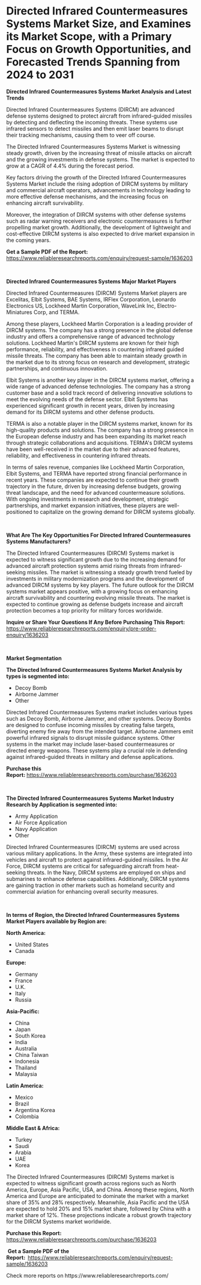 <p><h1>Directed Infrared Countermeasures Systems Market Size, and Examines its Market Scope, with a Primary Focus on Growth Opportunities, and Forecasted Trends Spanning from 2024 to 2031</h1></p><p><strong>Directed Infrared Countermeasures Systems Market Analysis and Latest Trends</strong></p>
<p><p>Directed Infrared Countermeasures Systems (DIRCM) are advanced defense systems designed to protect aircraft from infrared-guided missiles by detecting and deflecting the incoming threats. These systems use infrared sensors to detect missiles and then emit laser beams to disrupt their tracking mechanisms, causing them to veer off course.</p><p>The Directed Infrared Countermeasures Systems Market is witnessing steady growth, driven by the increasing threat of missile attacks on aircraft and the growing investments in defense systems. The market is expected to grow at a CAGR of 4.4% during the forecast period. </p><p>Key factors driving the growth of the Directed Infrared Countermeasures Systems Market include the rising adoption of DIRCM systems by military and commercial aircraft operators, advancements in technology leading to more effective defense mechanisms, and the increasing focus on enhancing aircraft survivability.</p><p>Moreover, the integration of DIRCM systems with other defense systems such as radar warning receivers and electronic countermeasures is further propelling market growth. Additionally, the development of lightweight and cost-effective DIRCM systems is also expected to drive market expansion in the coming years.</p></p>
<p><strong>Get a Sample PDF of the Report:&nbsp;</strong> <a href="https://www.reliableresearchreports.com/enquiry/request-sample/1636203">https://www.reliableresearchreports.com/enquiry/request-sample/1636203</a></p>
<p>&nbsp;</p>
<p><strong>Directed Infrared Countermeasures Systems Major Market Players</strong></p>
<p><p>Directed Infrared Countermeasures (DIRCM) Systems Market players are Excelitas, Elbit Systems, BAE Systems, IRFlex Corporation, Leonardo Electronics US, Lockheed Martin Corporation, WaveLink Inc, Electro-Miniatures Corp, and TERMA. </p><p>Among these players, Lockheed Martin Corporation is a leading provider of DIRCM systems. The company has a strong presence in the global defense industry and offers a comprehensive range of advanced technology solutions. Lockheed Martin's DIRCM systems are known for their high performance, reliability, and effectiveness in countering infrared guided missile threats. The company has been able to maintain steady growth in the market due to its strong focus on research and development, strategic partnerships, and continuous innovation.</p><p>Elbit Systems is another key player in the DIRCM systems market, offering a wide range of advanced defense technologies. The company has a strong customer base and a solid track record of delivering innovative solutions to meet the evolving needs of the defense sector. Elbit Systems has experienced significant growth in recent years, driven by increasing demand for its DIRCM systems and other defense products.</p><p>TERMA is also a notable player in the DIRCM systems market, known for its high-quality products and solutions. The company has a strong presence in the European defense industry and has been expanding its market reach through strategic collaborations and acquisitions. TERMA's DIRCM systems have been well-received in the market due to their advanced features, reliability, and effectiveness in countering infrared threats.</p><p>In terms of sales revenue, companies like Lockheed Martin Corporation, Elbit Systems, and TERMA have reported strong financial performance in recent years. These companies are expected to continue their growth trajectory in the future, driven by increasing defense budgets, growing threat landscape, and the need for advanced countermeasure solutions. With ongoing investments in research and development, strategic partnerships, and market expansion initiatives, these players are well-positioned to capitalize on the growing demand for DIRCM systems globally.</p></p>
<p>&nbsp;</p>
<p><strong>What Are The Key Opportunities For Directed Infrared Countermeasures Systems Manufacturers?</strong></p>
<p><p>The Directed Infrared Countermeasures (DIRCM) Systems market is expected to witness significant growth due to the increasing demand for advanced aircraft protection systems amid rising threats from infrared-seeking missiles. The market is witnessing a steady growth trend fueled by investments in military modernization programs and the development of advanced DIRCM systems by key players. The future outlook for the DIRCM systems market appears positive, with a growing focus on enhancing aircraft survivability and countering evolving missile threats. The market is expected to continue growing as defense budgets increase and aircraft protection becomes a top priority for military forces worldwide.</p></p>
<p><strong>Inquire or Share Your Questions If Any Before Purchasing This Report:</strong> <a href="https://www.reliableresearchreports.com/enquiry/pre-order-enquiry/1636203">https://www.reliableresearchreports.com/enquiry/pre-order-enquiry/1636203</a></p>
<p>&nbsp;</p>
<p><strong>Market Segmentation</strong></p>
<p><strong>The Directed Infrared Countermeasures Systems Market Analysis by types is segmented into:</strong></p>
<p><ul><li>Decoy Bomb</li><li>Airborne Jammer</li><li>Other</li></ul></p>
<p><p>Directed Infrared Countermeasures Systems market includes various types such as Decoy Bomb, Airborne Jammer, and other systems. Decoy Bombs are designed to confuse incoming missiles by creating false targets, diverting enemy fire away from the intended target. Airborne Jammers emit powerful infrared signals to disrupt missile guidance systems. Other systems in the market may include laser-based countermeasures or directed energy weapons. These systems play a crucial role in defending against infrared-guided threats in military and defense applications.</p></p>
<p><strong>Purchase this Report:&nbsp;</strong><a href="https://www.reliableresearchreports.com/purchase/1636203">https://www.reliableresearchreports.com/purchase/1636203</a></p>
<p>&nbsp;</p>
<p><strong>The Directed Infrared Countermeasures Systems Market Industry Research by Application is segmented into:</strong></p>
<p><ul><li>Army Application</li><li>Air Force Application</li><li>Navy Application</li><li>Other</li></ul></p>
<p><p>Directed Infrared Countermeasures (DIRCM) systems are used across various military applications. In the Army, these systems are integrated into vehicles and aircraft to protect against infrared-guided missiles. In the Air Force, DIRCM systems are critical for safeguarding aircraft from heat-seeking threats. In the Navy, DIRCM systems are employed on ships and submarines to enhance defense capabilities. Additionally, DIRCM systems are gaining traction in other markets such as homeland security and commercial aviation for enhancing overall security measures.</p></p>
<p>&nbsp;</p>
<p><strong>In terms of Region, the Directed Infrared Countermeasures Systems Market Players available by Region are:</strong></p>
<p>
    <p> <strong> North America: </strong>
        <ul>
            <li>United States</li>
            <li>Canada</li>
        </ul>
        </p> 
    <p> <strong> Europe: </strong>
        <ul>
            <li>Germany</li>
            <li>France</li>
            <li>U.K.</li>
            <li>Italy</li>
            <li>Russia</li>
        </ul>
        </p> 
    <p> <strong> Asia-Pacific: </strong>
        <ul>
            <li>China</li>
            <li>Japan</li>
            <li>South Korea</li>
            <li>India</li>
            <li>Australia</li>
            <li>China Taiwan</li>
            <li>Indonesia</li>
            <li>Thailand</li>
            <li>Malaysia</li>
        </ul>
        </p> 
    <p> <strong> Latin America: </strong>
        <ul>
            <li>Mexico</li>
            <li>Brazil</li>
            <li>Argentina Korea</li>
            <li>Colombia</li>
        </ul>
        </p> 
    <p> <strong> Middle East & Africa: </strong>
        <ul>
            <li>Turkey</li>
            <li>Saudi</li>
            <li>Arabia</li>
            <li>UAE</li>
            <li>Korea</li>
        </ul>
    </p>
    </p>
<p><p>The Directed Infrared Countermeasures (DIRCM) Systems market is expected to witness significant growth across regions such as North America, Europe, Asia Pacific, USA, and China. Among these regions, North America and Europe are anticipated to dominate the market with a market share of 35% and 28% respectively. Meanwhile, Asia Pacific and the USA are expected to hold 20% and 15% market share, followed by China with a market share of 12%. These projections indicate a robust growth trajectory for the DIRCM Systems market worldwide.</p></p>
<p><strong>Purchase this Report: </strong><a href="https://www.reliableresearchreports.com/purchase/1636203">https://www.reliableresearchreports.com/purchase/1636203</a></p>
<p>&nbsp;<strong>Get a Sample PDF of the Report:&nbsp;&nbsp;</strong><a href="https://www.reliableresearchreports.com/enquiry/request-sample/1636203">https://www.reliableresearchreports.com/enquiry/request-sample/1636203</a></p>
<p><strong></strong></p>
<p>Check more reports on https://www.reliableresearchreports.com/</p>